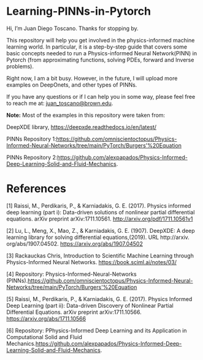 # Learning-PINNs-in-Pytorch

Hi, I’m Juan Diego Toscano. Thanks for stopping by.

This repository will help you get involved in the physics-informed machine learning world. In particular, it is a step-by-step guide that covers some basic concepts needed to run a Physics-informed Neural Network(PINN) in Pytorch (from approximating functions, solving PDEs, forward and Inverse problems).

Right now, I am a bit busy. However, in the future, I will upload more examples on DeepOnets, and other types of PINNs.

If you have any questions or if I can help you in some way, please feel free to reach me at: juan_toscano@brown.edu.

**Note:** 
Most of the examples in this repository were taken from:

DeepXDE library, https://deepxde.readthedocs.io/en/latest/

PINNs Repository 1:https://github.com/omniscientoctopus/Physics-Informed-Neural-Networks/tree/main/PyTorch/Burgers'%20Equation

PINNs Repository 2:https://github.com/alexpapados/Physics-Informed-Deep-Learning-Solid-and-Fluid-Mechanics.

# References
[1] Raissi, M., Perdikaris, P., & Karniadakis, G. E. (2017). Physics informed deep learning (part i): Data-driven solutions of nonlinear partial differential equations. arXiv preprint arXiv:1711.10561. http://arxiv.org/pdf/1711.10561v1

[2] Lu, L., Meng, X., Mao, Z., & Karniadakis, G. E. (1907). DeepXDE: A deep learning library for solving differential equations,(2019). URL http://arxiv. org/abs/1907.04502. https://arxiv.org/abs/1907.04502

[3] Rackauckas Chris, Introduction to Scientific Machine Learning through Physics-Informed Neural Networks. https://book.sciml.ai/notes/03/

[4] Repository: Physics-Informed-Neural-Networks (PINNs).https://github.com/omniscientoctopus/Physics-Informed-Neural-Networks/tree/main/PyTorch/Burgers'%20Equation

[5] Raissi, M., Perdikaris, P., & Karniadakis, G. E. (2017). Physics Informed Deep Learning (part ii): Data-driven Discovery of Nonlinear Partial Differential Equations. arXiv preprint arXiv:1711.10566. https://arxiv.org/abs/1711.10566

[6] Repository: PPhysics-Informed Deep Learning and its Application in Computational Solid and Fluid Mechanics.https://github.com/alexpapados/Physics-Informed-Deep-Learning-Solid-and-Fluid-Mechanics.

